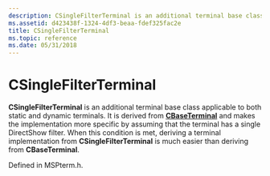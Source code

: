 ```yaml
---
description: CSingleFilterTerminal is an additional terminal base class applicable to both static and dynamic terminals.
ms.assetid: d423438f-1324-4df3-beaa-fdef325fac2e
title: CSingleFilterTerminal
ms.topic: reference
ms.date: 05/31/2018
---
```


# CSingleFilterTerminal

**CSingleFilterTerminal** is an additional terminal base class applicable to both static and dynamic terminals. It is derived from [**CBaseTerminal**](cbaseterminal.md) and makes the implementation more specific by assuming that the terminal has a single DirectShow filter. When this condition is met, deriving a terminal implementation from **CSingleFilterTerminal** is much easier than deriving from **CBaseTerminal**.

Defined in MSPterm.h.

 

 



